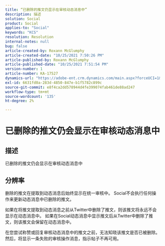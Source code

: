 ```yaml
---
title: “已删除的推文仍显示在审核动态消息中”
description: 描述
solution: Social
product: Social
applies-to: "Social"
keywords: "KCS"
resolution: Resolution
internal-notes: null
bug: false
article-created-by: Roxann McGlumphy
article-created-date: "10/25/2021 7:50:26 PM"
article-published-by: Roxann McGlumphy
article-published-date: "10/25/2021 7:51:54 PM"
version-number: 1
article-number: KA-17527
dynamics-url: "https://adobe-ent.crm.dynamics.com/main.aspx?forceUCI=1&pagetype=entityrecord&etn=knowledgearticle&id=4d279fc8-cc35-ec11-b6e6-000d3a3485ea"
exl-id: 6631fd0a-283d-4850-847e-b1f5782c899c
source-git-commit: e8f4ca2dd578944d4fe399074fab461de88ad247
workflow-type: tm+mt
source-wordcount: '135'
ht-degree: 2%

---
```


# 已删除的推文仍会显示在审核动态消息中

## 描述

已删除的推文仍会显示在审核动态消息中

## 分辨率


删除的推文在提取到动态消息后始终显示在统一审核中。 Social不会执行任何操作来更新动态消息中已删除的推文。

如果在将推文提取到动态消息之前从Twitter中删除了推文，则该推文将永远不会显示在动态消息中。 如果在Social动态消息中显示推文后从Twitter中删除了推文，则该推文会保留在动态消息中。

在您尝试称赞或回复审核动态消息中的推文之前，无法知晓该推文是否已被删除。 然后，将显示一条失败的审核操作消息，指示帖子不再可用。
